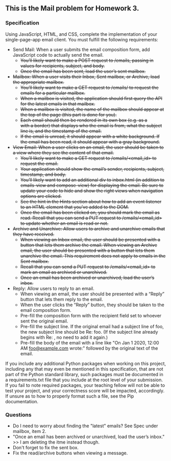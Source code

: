 ## This is the Mail problem for Homework 3.

### Specification
Using JavaScript, HTML, and CSS, complete the implementation of your single-page-app email client. You must fulfill the following requirements:

- Send Mail: When a user submits the email composition form, add JavaScript code to actually send the email.
    - ~~You’ll likely want to make a POST request to /emails, passing in values for recipients, subject, and body.~~
    - ~~Once the email has been sent, load the user’s sent mailbox.~~
- ~~Mailbox: When a user visits their Inbox, Sent mailbox, or Archive, load the appropriate mailbox.~~
    - ~~You’ll likely want to make a GET request to /emails/<mailbox> to request the emails for a particular mailbox.~~
    - ~~When a mailbox is visited, the application should first query the API for the latest emails in that mailbox.~~
    - ~~When a mailbox is visited, the name of the mailbox should appear at the top of the page (this part is done for you).~~
    - ~~Each email should then be rendered in its own box (e.g. as a <div> with a border) that displays who the email is from, what the subject line is, and the timestamp of the email.~~
    - ~~If the email is unread, it should appear with a white background. If the email has been read, it should appear with a gray background.~~
- ~~View Email: When a user clicks on an email, the user should be taken to a view where they see the content of that email.~~
    - ~~You’ll likely want to make a GET request to /emails/<email_id> to request the email.~~
    - ~~Your application should show the email’s sender, recipients, subject, timestamp, and body.~~
    - ~~You’ll likely want to add an additional div to inbox.html (in addition to emails-view and compose-view) for displaying the email. Be sure to update your code to hide and show the right views when navigation options are clicked.~~
    - ~~See the hint in the Hints section about how to add an event listener to an HTML element that you’ve added to the DOM.~~
    - ~~Once the email has been clicked on, you should mark the email as read. Recall that you can send a PUT request to /emails/<email_id> to update whether an email is read or not.~~
- ~~Archive and Unarchive: Allow users to archive and unarchive emails that they have received.~~
    - ~~When viewing an Inbox email, the user should be presented with a button that lets them archive the email. When viewing an Archive email, the user should be presented with a button that lets them unarchive the email. This requirement does not apply to emails in the Sent mailbox.~~
    - ~~Recall that you can send a PUT request to /emails/<email_id> to mark an email as archived or unarchived.~~
    - ~~Once an email has been archived or unarchived, load the user’s inbox.~~
- Reply: Allow users to reply to an email.
    - When viewing an email, the user should be presented with a “Reply” button that lets them reply to the email.
    - When the user clicks the “Reply” button, they should be taken to the email composition form.
    - Pre-fill the composition form with the recipient field set to whoever sent the original email.
    - Pre-fill the subject line. If the original email had a subject line of foo, the new subject line should be Re: foo. (If the subject line already begins with Re: , no need to add it again.)
    - Pre-fill the body of the email with a line like "On Jan 1 2020, 12:00 AM foo@example.com wrote:" followed by the original text of the email.

If you include any additional Python packages when working on this project, including any that may even be mentioned in this specification, that are not part of the Python standard library, such packages must be documented in a requirements.txt file that you include at the root level of your submission. If you fail to note required packages, your teaching fellow will not be able to test your project, and your correctness score will be impacted, accordingly. If unsure as to how to properly format such a file, see the Pip documentation.

### Questions

- Do I need to worry about finding the "latest" emails?  See Spec under mailbox, item 2.
- "Once an email has been archived or unarchived, load the user’s inbox." >> I am deleting the itme instead though.
- Don't forget to fix the sent box.
- Fix the read/archive buttons when viewing a message.